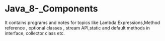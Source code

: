 # Java_8-_Components
It contains programs and notes for topics like Lambda Expressions,Method reference , optional classes , stream API,static and default methods in interface, collector class etc.
